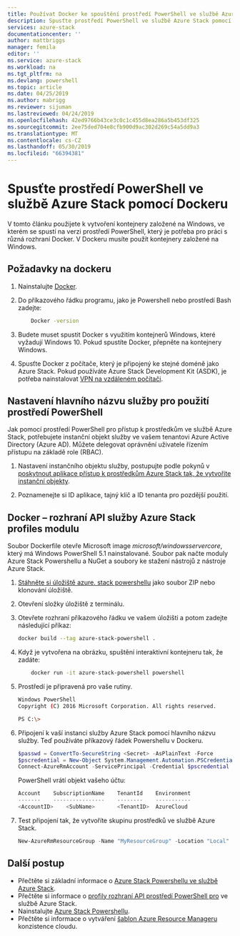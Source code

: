 ```yaml
---
title: Používat Docker ke spouštění prostředí PowerShell ve službě Azure Stack | Dokumentace Microsoftu
description: Spusťte prostředí PowerShell ve službě Azure Stack pomocí Dockeru
services: azure-stack
documentationcenter: ''
author: mattbriggs
manager: femila
editor: ''
ms.service: azure-stack
ms.workload: na
ms.tgt_pltfrm: na
ms.devlang: powershell
ms.topic: article
ms.date: 04/25/2019
ms.author: mabrigg
ms.reviewer: sijuman
ms.lastreviewed: 04/24/2019
ms.openlocfilehash: 42ed9766b43ce3c0c1c455d8ea286a5b453df325
ms.sourcegitcommit: 2ee75ded704e8cfb900d9ac302d269c54a5dd9a3
ms.translationtype: MT
ms.contentlocale: cs-CZ
ms.lasthandoff: 05/30/2019
ms.locfileid: "66394381"
---
```

# <a name="use-docker-to-run-powershell-in-azure-stack"></a>Spusťte prostředí PowerShell ve službě Azure Stack pomocí Dockeru

V tomto článku použijete k vytvoření kontejnery založené na Windows, ve kterém se spustí na verzi prostředí PowerShell, který je potřeba pro práci s různá rozhraní Docker. V Dockeru musíte použít kontejnery založené na Windows.

## <a name="docker-prerequisites"></a>Požadavky na dockeru

1. Nainstalujte [Docker](https://docs.docker.com/install/).

1. Do příkazového řádku programu, jako je Powershell nebo prostředí Bash zadejte:

    ```bash
        Docker -version
    ```

1. Budete muset spustit Docker s využitím kontejnerů Windows, které vyžadují Windows 10. Pokud spustíte Docker, přepněte na kontejnery Windows.

1. Spusťte Docker z počítače, který je připojený ke stejné doméně jako Azure Stack. Pokud používáte Azure Stack Development Kit (ASDK), je potřeba nainstalovat [VPN na vzdáleném počítači](azure-stack-connect-azure-stack.md#connect-to-azure-stack-with-vpn).

## <a name="set-up-a-service-principal-for-using-powershell"></a>Nastavení hlavního názvu služby pro použití prostředí PowerShell

Jak pomocí prostředí PowerShell pro přístup k prostředkům ve službě Azure Stack, potřebujete instanční objekt služby ve vašem tenantovi Azure Active Directory (Azure AD). Můžete delegovat oprávnění uživatele řízením přístupu na základě role (RBAC).

1. Nastavení instančního objektu služby, postupujte podle pokynů v [poskytnout aplikace přístup k prostředkům Azure Stack tak, že vytvoříte instanční objekty](azure-stack-create-service-principals.md).

2. Poznamenejte si ID aplikace, tajný klíč a ID tenanta pro pozdější použití.

## <a name="docker---azure-stack-api-profiles-module"></a>Docker – rozhraní API služby Azure Stack profiles modulu

Soubor Dockerfile otevře Microsoft image *microsoft/windowsservercore*, který má Windows PowerShell 5.1 nainstalované. Soubor pak načte moduly Azure Stack Powershellu a NuGet a soubory ke stažení nástrojů z nástroje Azure Stack.

1. [Stáhněte si úložiště azure. stack powershellu](https://github.com/mattbriggs/azure-stack-powershell) jako soubor ZIP nebo klonování úložiště.

2. Otevření složky úložiště z terminálu.

3. Otevřete rozhraní příkazového řádku ve vašem úložišti a potom zadejte následující příkaz:

    ```bash  
    docker build --tag azure-stack-powershell .
    ```

4. Když je vytvořena na obrázku, spuštění interaktivní kontejneru tak, že zadáte:

    ```bash  
        docker run -it azure-stack-powershell powershell
    ```

5. Prostředí je připravená pro vaše rutiny.

    ```bash
    Windows PowerShell
    Copyright (C) 2016 Microsoft Corporation. All rights reserved.

    PS C:\>
    ```

6. Připojení k vaší instanci služby Azure Stack pomocí hlavního názvu služby. Teď používáte příkazový řádek Powershellu v Dockeru. 

    ```powershell
    $passwd = ConvertTo-SecureString <Secret> -AsPlainText -Force
    $pscredential = New-Object System.Management.Automation.PSCredential('<ApplicationID>', $passwd)
    Connect-AzureRmAccount -ServicePrincipal -Credential $pscredential -TenantId <TenantID>
    ```

   PowerShell vrátí objekt vašeho účtu:

    ```powershell  
    Account    SubscriptionName    TenantId    Environment
    -------    ----------------    --------    -----------
    <AccountID>    <SubName>       <TenantID>  AzureCloud
    ```

7. Test připojení tak, že vytvoříte skupinu prostředků ve službě Azure Stack.

    ```powershell  
    New-AzureRmResourceGroup -Name "MyResourceGroup" -Location "Local"
    ```

## <a name="next-steps"></a>Další postup

-  Přečtěte si základní informace o [Azure Stack Powershellu ve službě Azure Stack](azure-stack-powershell-overview.md).
- Přečtěte si informace o [profily rozhraní API prostředí PowerShell pro](azure-stack-version-profiles.md) ve službě Azure Stack.
- Nainstalujte [Azure Stack Powershellu](../operator/azure-stack-powershell-install.md).
- Přečtěte si informace o vytváření [šablon Azure Resource Manageru](azure-stack-develop-templates.md) konzistence cloudu.
